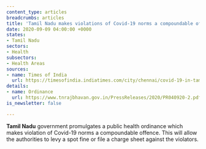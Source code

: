 ```yaml
---
content_type: articles
breadcrumbs: articles
title: 'Tamil Nadu makes violations of Covid-19 norms a compoundable offence. '
date: 2020-09-09 04:00:00 +0000
states:
- Tamil Nadu
sectors:
- Health
subsectors:
- Health Areas
sources:
- name: Times of India
  url: https://timesofindia.indiatimes.com/city/chennai/covid-19-in-tamil-nadu-ordinance-promulgated-to-protect-health-workers-from-violence/articleshow/77933534.cms
details:
- name: Ordinance
  url: https://www.tnrajbhavan.gov.in/PressReleases/2020/PR040920-2.pdf
is_newsletter: false

---
```

**Tamil Nadu** government promulgates a public health ordinance which makes violation of Covid-19 norms a compoundable offence. This will allow the authorities to levy a spot fine or file a charge sheet against the violators.
